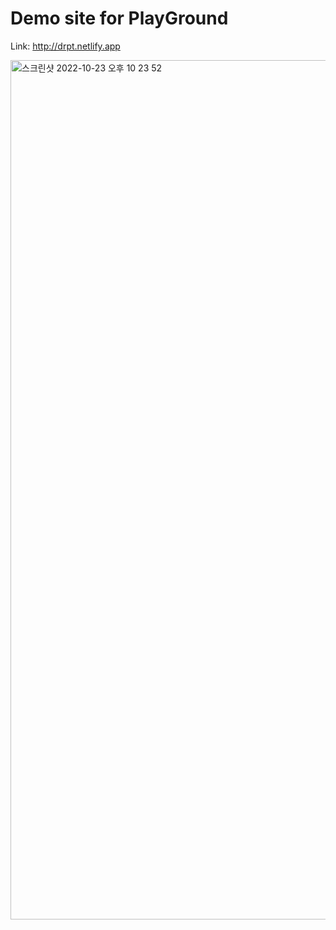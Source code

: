 
# Demo site for PlayGround
Link: http://drpt.netlify.app

<img width="1375" alt="스크린샷 2022-10-23 오후 10 23 52" src="https://user-images.githubusercontent.com/64008899/197394774-71ff5159-a3b5-4ad9-b0c1-1b6760426f50.png">

